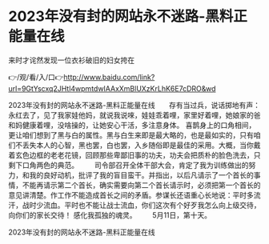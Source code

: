 # 2023年没有封的网站永不迷路-黑料正能量在线
来时才诧然发现一位衣衫破旧的妇女挎在

👉/观/看/入/口👉http://www.baidu.com/link?url=9GtYscxq2JHtl4wpmtdwIAAxXmBlUXzKrLhK6E7cDRO&wd

2023年没有封的网站永不迷路-黑料正能量在线　　存有当过兵，说话掷地有声：永红去了，见了我家娃他妈，就说我说唻，娃娃乖着哩，家里好着哩，她娘家的爸和妈健康着哩，没啥操的，让她安心干活，多注意身体。
喜鹊身上的口角相间，更让咱们想到了黑与白的属性。黑与白生来即是最大略的，也是最如实的，只有咱们不丢失本人的心智，黑也罢，白也罢，入乡随俗即是最佳的采用。大概，当你戴着玄色边框的老老花镜，回顾那些卑鄙旧事的功夫，功夫会把质朴的脸色洗去，只剩下口角两色的典范。
　　司令部召开全体干部大会，肯定了我为训练做出的努力，和我的良好动机，批评了我的盲目蛮干。并指出，以后凡请示了一个首长的事情，不能再请示第二个首长，确实需要向第二个首长请示时，必须把第一个首长的意见讲清楚。作工作不能造成首长之间的矛盾。参谋长还语重心长地说：平时多流汗，战时少流血。平时也不能让战士流血，你们这次有个好歹我怎么向上级交待，向你们的家长交待！
感化我孤独的魂灵。
　　5月11日，第十天。

2023年没有封的网站永不迷路-黑料正能量在线
